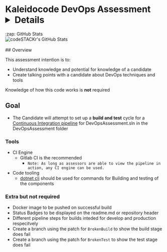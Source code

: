 # Kaleidocode DevOps Assessment <details>
  <summary>:zap: GitHub Stats</summary>
  <img align="left" alt="codeSTACKr's GitHub Stats" src="https://github-readme-stats.vercel.app/api?username=Jwili&show_icons=true&hide_border=false&title_color=ff652f&icon_color=FFE400&bg_color=09131B&text_color=ffffff&border_color=0c1a25" />
</details>
<br>
<br>
## Overview

This assessment intention is to:
   * Understand knowledge and potential for knowledge of a candidate
   * Create talking points with a candidate about DevOps techniques and tools

Knowledge of how this code works is __not__ required


## Goal
    
   * The Candidate will attempt to set up a **build and test** cycle for a [Continuous Integration pipeline](https://dzone.com/articles/learn-how-to-setup-a-cicd-pipeline-from-scratch) for DevOpsAssessment.sln in the DevOpsAssessment folder


### Tools

   * CI Engine
     * Gitlab CI is the recommended 
       * ```Note: As long as assessors are able to view the pipeline in action, any CI engine can be used.```
   * Code tooling
     * [dotnet cli](https://docs.microsoft.com/en-us/dotnet/core/tools/) should be used for commands for Building and testing of the components


### Extra but not required

   * Docker image to be pushed on successful build
   * Status Badges to be displayed on the readme.md or repository header
   * Different pipeline steps for builds inteded for develop and production respecitvely
   * Create a branch using the patch for `BrokenBuild` to show the build stage does fail
   * Create a branch using the patch for `BrokenTest` to show the test stage does fail

